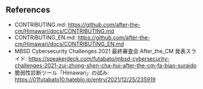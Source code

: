 ## References 

- CONTRIBUTING.md: <https://github.com/after-the-cm/Himawari/docs/CONTRIBUTING.md>
- CONTRIBUTING_EN.md: <https://github.com/after-the-cm/Himawari/docs/CONTRIBUTING_EN.md>
- MBSD Cybersecurity Challenges 2021 最終審査会 After_the_CM 発表スライド: <https://speakerdeck.com/futabato/mbsd-cybersecurity-challenges-2021-zui-zhong-shen-cha-hui-after-the-cm-fa-biao-suraido>
- 脆弱性診断ツール「Himawari」の試み: <https://01futabato10.hateblo.jp/entry/2021/12/25/235919>